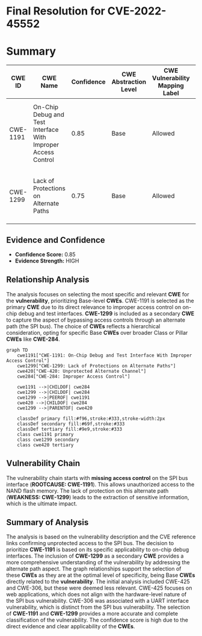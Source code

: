 # Final Resolution for CVE-2022-45552

# Summary
| CWE ID | CWE Name | Confidence | CWE Abstraction Level | CWE Vulnerability Mapping Label | CWE-Vulnerability Mapping Notes |
|---|---|---|---|---|---|
| CWE-1191 | On-Chip Debug and Test Interface With Improper Access Control | 0.85 | Base | Allowed | Primary CWE. This accurately reflects the vulnerability involving unprotected access to the SPI bus, assuming it is used for debugging/testing. |
| CWE-1299 | Lack of Protections on Alternate Paths | 0.75 | Base | Allowed | Secondary CWE. This applies because the SPI bus is an alternate path to access control-protected assets. |

## Evidence and Confidence

*   **Confidence Score:** 0.85
*   **Evidence Strength:** HIGH

## Relationship Analysis
The analysis focuses on selecting the most specific and relevant **CWE** for the **vulnerability**, prioritizing Base-level **CWEs**. CWE-1191 is selected as the primary **CWE** due to its direct relevance to improper access control on on-chip debug and test interfaces. **CWE-1299** is included as a secondary **CWE** to capture the aspect of bypassing access controls through an alternate path (the SPI bus). The choice of **CWEs** reflects a hierarchical consideration, opting for specific Base **CWEs** over broader Class or Pillar **CWEs** like **CWE-284**.

```mermaid
graph TD
    cwe1191["CWE-1191: On-Chip Debug and Test Interface With Improper Access Control"]
    cwe1299["CWE-1299: Lack of Protections on Alternate Paths"]
    cwe420["CWE-420: Unprotected Alternate Channel"]
    cwe284["CWE-284: Improper Access Control"]

    cwe1191 -->|CHILDOF| cwe284
    cwe1299 -->|CHILDOF| cwe284
    cwe1299 -->|PEEROF| cwe1191
    cwe420 -->|CHILDOF| cwe284
    cwe1299 -->|PARENTOF| cwe420

    classDef primary fill:#f96,stroke:#333,stroke-width:2px
    classDef secondary fill:#69f,stroke:#333
    classDef tertiary fill:#9e9,stroke:#333
    class cwe1191 primary
    class cwe1299 secondary
    class cwe420 tertiary
```

## Vulnerability Chain
The vulnerability chain starts with **missing access control** on the SPI bus interface (**ROOTCAUSE: CWE-1191**). This allows unauthorized access to the NAND flash memory. The lack of protection on this alternate path (**WEAKNESS: CWE-1299**) leads to the extraction of sensitive information, which is the ultimate impact.

## Summary of Analysis
The analysis is based on the vulnerability description and the CVE reference links confirming unprotected access to the SPI bus. The decision to prioritize **CWE-1191** is based on its specific applicability to on-chip debug interfaces. The inclusion of **CWE-1299** as a secondary **CWE** provides a more comprehensive understanding of the vulnerability by addressing the alternate path aspect. The graph relationships support the selection of these **CWEs** as they are at the optimal level of specificity, being Base **CWEs** directly related to the **vulnerability**.
The initial analysis included CWE-425 and CWE-306, but these were deemed less relevant. CWE-425 focuses on web applications, which does not align with the hardware-level nature of the SPI bus vulnerability. CWE-306 was associated with a UART interface vulnerability, which is distinct from the SPI bus vulnerability.
The selection of **CWE-1191** and **CWE-1299** provides a more accurate and complete classification of the vulnerability. The confidence score is high due to the direct evidence and clear applicability of the **CWEs**.
